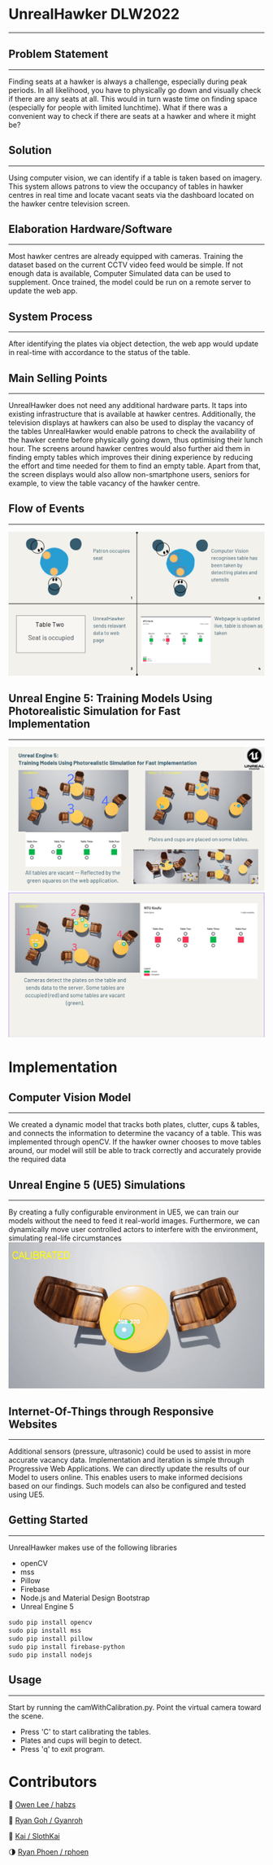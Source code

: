# UnrealHawker DLW2022
---

## Problem Statement
---
Finding seats at a hawker is always a challenge, especially during peak periods. In all likelihood, you have to physically go down and visually check if there are any seats at all. This would in turn waste time on finding space (especially for people with limited lunchtime). What if there was a convenient way to check if there are seats at a hawker and where it might be?

## Solution
---
Using computer vision, we can identify if a table is taken based on imagery. This system allows patrons to view the occupancy of tables in hawker centres in real time and locate vacant seats via the dashboard located on the hawker centre television screen.

## Elaboration Hardware/Software 
---
Most hawker centres are already equipped with cameras. Training the dataset based on the current CCTV video feed would be simple. If not enough data is available, Computer Simulated data can be used to supplement. Once trained, the model could be run on a remote server to update the web app.

## System Process 
---
After identifying the plates via object detection, the web app would update in real-time with accordance to the status of the table.

## Main Selling Points
---
UnrealHawker does not need any additional hardware parts. It taps into existing infrastructure that is available at hawker centres. Additionally, the television displays at hawkers can also be used to display the vacancy of the tables UnrealHawker would enable patrons to check the availability of the hawker centre before physically going down, thus optimising their lunch hour. The screens around hawker centres would also further aid them in finding empty tables which improves their dining experience by reducing the effort and time needed for them to find an empty table.
Apart from that, the screen displays would also allow non-smartphone users, seniors for example, to view the table vacancy of the hawker centre.

## Flow of Events
---
![IMG](https://raw.githubusercontent.com/habzs/DLW22/main/images/flow.png)

## Unreal Engine 5: Training Models Using Photorealistic Simulation for Fast Implementation
---
![IMG_1](https://raw.githubusercontent.com/habzs/DLW22/main/images/unreal1.png)
![IMG_2](https://raw.githubusercontent.com/habzs/DLW22/main/images/unreal2.png)

# Implementation
## Computer Vision Model
---
We created a dynamic model that tracks both plates, clutter, cups & tables, and connects the information to determine the vacancy of a table. This was implemented through openCV. If the hawker owner chooses to move tables around, our model will still be able to track correctly and accurately provide the required data

## Unreal Engine 5 (UE5) Simulations
---
By creating a fully configurable environment in UE5, we can train our models without the need to feed it real-world images. Furthermore, we can dynamically move user controlled actors to interfere with the environment, simulating real-life circumstances
![Position](https://raw.githubusercontent.com/habzs/DLW22/main/images/position.gif)

## Internet-Of-Things through Responsive Websites
---
Additional sensors (pressure, ultrasonic) could be used to assist in more accurate vacancy data. Implementation and iteration is simple through Progressive Web Applications. We can directly update the results of our Model to users online. This enables users to make informed decisions based on our findings. Such models can also be configured and tested using UE5.

## Getting Started 
---
UnrealHawker makes use of the following libraries 
- openCV
- mss
- Pillow
- Firebase
- Node.js and Material Design Bootstrap
- Unreal Engine 5

```
sudo pip install opencv
sudo pip install mss
sudo pip install pillow
sudo pip install firebase-python
sudo pip install nodejs
```

## Usage
---
Start by running the camWithCalibration.py. Point the virtual camera toward the scene.
- Press 'C' to start calibrating the tables.
- Plates and cups will begin to detect.
- Press 'q' to exit program.

# Contributors
🗿 [Owen Lee / habzs](https://github.com/habzs)

🐔 [Ryan Goh / Gyanroh](https://github.com/Gyanroh)

🐓 [Kai / SlothKai](https://github.com/SlothKai)

🌗 [Ryan Phoen / rphoen](https://github.com/rphoen)
